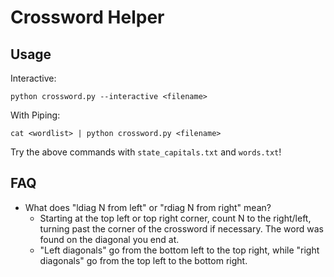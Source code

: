 # Crossword Helper

## Usage

Interactive:

```
python crossword.py --interactive <filename>
```

With Piping:

```
cat <wordlist> | python crossword.py <filename>
```

Try the above commands with `state_capitals.txt` and `words.txt`!

## FAQ

- What does "ldiag N from left" or "rdiag N from right" mean?
  - Starting at the top left or top right corner, count N to the right/left, turning past the corner of the crossword if necessary. The word was found on the diagonal you end at.
  - "Left diagonals" go from the bottom left to the top right, while "right diagonals" go from the top left to the bottom right.
